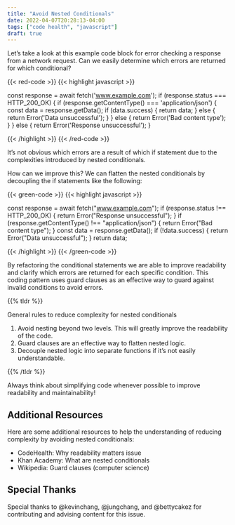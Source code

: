 ```yaml
---
title: "Avoid Nested Conditionals"
date: 2022-04-07T20:28:13-04:00
tags: ["code health", "javascript"]
draft: true
---
```


Let’s take a look at this example code block for error checking a response from a network request. Can we easily determine which errors are returned for which conditional?

{{< red-code >}}
{{< highlight javascript >}}

const response = await fetch('www.example.com');
if (response.status === HTTP_200_OK) {
  if (response.getContentType() === 'application/json') {
    const data = response.getData();
    if (data.success) {
      return data;
    } else {
      return Error('Data unsuccessful');
    }
  } else {
    return Error('Bad content type');
  }
} else {
  return Error('Response unsuccessful');
}

{{< /highlight >}}
{{< /red-code >}}

It’s not obvious which errors are a result of which if statement due to the complexities introduced by nested conditionals.

How can we improve this? We can flatten the nested conditionals by decoupling the if statements like the following:

{{< green-code >}}
{{< highlight javascript >}}

const response = await fetch("www.example.com");
if (response.status !== HTTP_200_OK) {
  return Error("Response unsuccessful");
}
if (response.getContentType() !== "application/json") {
  return Error("Bad content type");
}
const data = response.getData();
if (!data.success) {
  return Error("Data unsuccessful");
}
return data;

{{< /highlight >}}
{{< /green-code >}}

By refactoring the conditional statements we are able to improve readability and clarify which errors are returned for each specific condition. This coding pattern uses guard clauses as an effective way to guard against invalid conditions to avoid errors.

{{% tldr %}}

General rules to reduce complexity for nested conditionals

1. Avoid nesting beyond two levels. This will greatly improve the readability of the code.
2. Guard clauses are an effective way to flatten nested logic.
3. Decouple nested logic into separate functions if it’s not easily understandable.

{{% /tldr %}}

Always think about simplifying code whenever possible to improve readability and maintainability!

## Additional Resources

Here are some additional resources to help the understanding of reducing complexity by avoiding nested conditionals:

- CodeHealth: Why readability matters issue
- Khan Academy: What are nested conditionals
- Wikipedia: Guard clauses (computer science)

## Special Thanks

Special thanks to @kevinchang, @jungchang, and @bettycakez for contributing and advising content for this issue.
